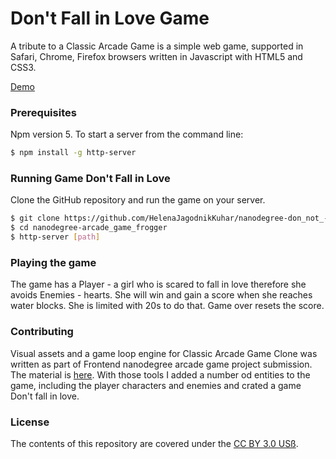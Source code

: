 # Don't Fall in Love Game

A tribute to a Classic Arcade Game is a simple web game, supported in Safari, Chrome, Firefox browsers written in Javascript with HTML5 and CSS3.

[Demo](https://helenajagodnikkuhar.github.io/nanodegree-do_not_fall_in_love_game/)


### Prerequisites

Npm version 5.
To start a server from the command line:

```sh
$ npm install -g http-server
```

### Running Game Don't Fall in Love

Clone the GitHub repository and run the game on your server.

```sh
$ git clone https://github.com/HelenaJagodnikKuhar/nanodegree-don_not_-fall_in_love_game
$ cd nanodegree-arcade_game_frogger
$ http-server [path]
```

### Playing the game

The game has a Player - a girl who is scared to fall in love therefore she avoids Enemies - hearts.
She will win and gain a score when she reaches water blocks. She is limited with 20s to do that. Game over resets the score. 

### Contributing

Visual assets and a game loop engine for Classic Arcade Game Clone was written as part of Frontend nanodegree arcade game project submission. The material is [here](https://github.com/udacity/frontend-nanodegree-arcade-game).
With those tools I added a number od entities to the game, including the player characters and enemies and crated a game Don't fall in love.


### License

The contents of this repository are covered under the [CC BY 3.0 USß](https://creativecommons.org/licenses/by/3.0/us/).




